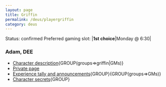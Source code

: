 ```yaml
---
layout: page
title: Griffin
permalink: /deus/playergriffin
category: deus
---
```

Status: confirmed
Preferred gaming slot:
|__1st choice__|Monday @ 6:30|
### Adam, DEE
* [Character description](char-public-griffin){GROUP(groups=&gt;griffin|GMs)}
* [Private page](char-private-griffin)
* [Experience tally and announcements](announce-griffin){GROUP}{GROUP(groups=&gt;GMs)}
* [Character secrets](char-secrets-griffin){GROUP}

